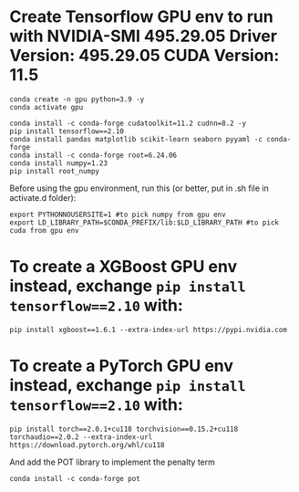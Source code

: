# Create Tensorflow GPU env to run with NVIDIA-SMI 495.29.05    Driver Version: 495.29.05    CUDA Version: 11.5 

```
conda create -n gpu python=3.9 -y
conda activate gpu

conda install -c conda-forge cudatoolkit=11.2 cudnn=8.2 -y
pip install tensorflow==2.10
conda install pandas matplotlib scikit-learn seaborn pyyaml -c conda-forge
conda install -c conda-forge root=6.24.06
conda install numpy=1.23
pip install root_numpy

```
Before using the gpu environment, run this (or better, put in .sh file in activate.d folder):
```
export PYTHONNOUSERSITE=1 #to pick numpy from gpu env
export LD_LIBRARY_PATH=$CONDA_PREFIX/lib:$LD_LIBRARY_PATH #to pick cuda from gpu env
```

# To create a XGBoost GPU env instead, exchange ```pip install tensorflow==2.10``` with: 
```
pip install xgboost==1.6.1 --extra-index-url https://pypi.nvidia.com
```
 
# To create a PyTorch GPU env instead, exchange ```pip install tensorflow==2.10``` with: 
```
pip install torch==2.0.1+cu118 torchvision==0.15.2+cu118 torchaudio==2.0.2 --extra-index-url https://download.pytorch.org/whl/cu118
```
And add the POT library to implement the penalty term
```
conda install -c conda-forge pot
```
